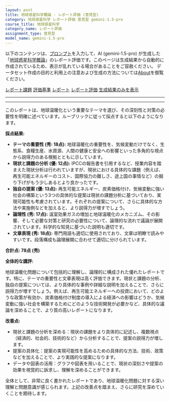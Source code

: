 ```yaml
---
layout: post
title: 地球惑星科学概論 - レポート評価 (意見型)
category: 地球惑星科学 レポート評価 意見型 gemini-1.5-pro
course_title: 地球惑星科学
category_name: レポート評価
assignment_type: 意見型
model_name: gemini-1.5-pro
---
```


以下のコンテンツは、[プロンプト](https://github.com/takedatoshiyuki/synthetic_assignments/tree/main/generated/地球惑星科学/gemini-1.5-pro/prompt_レポート評価-意見型.md)を入力して、AI (gemini-1.5-pro) が生成した「[地球惑星科学概論](/contents/地球惑星科学/)」のレポート評価です。このページは生成結果から自動的に作成されているため、表示が乱れている場合があることをご容赦ください。
データセット作成の目的と利用上の注意および生成の方法については[About](/About)を御覧ください。

[レポート課題](../レポート課題-意見型)
[評価基準](../評価基準-意見型)
[レポート](../レポート-意見型)
[レポート評価](../レポート評価-意見型)
[生成結果のみを表示](https://github.com/takedatoshiyuki/synthetic_assignments/tree/main/generated/地球惑星科学/gemini-1.5-pro/レポート評価-意見型.md)
  

***
***
  
このレポートは、地球温暖化という重要なテーマを選び、その深刻性と対策の必要性を明確に述べています。ルーブリックに従って採点すると以下のようになります。

**採点結果:**

* **テーマの重要性 (秀: 18点):** 地球温暖化の重要性を、気候変動だけでなく、生態系、食糧生産、水資源、人間の健康と安全への影響といった多角的な視点から説得力のある根拠とともに示しています。
* **現状と課題の分析 (優: 12点):** IPCCの報告書を引用するなど、授業内容を踏まえた現状分析は行われていますが、現状における具体的な課題（例えば、再生可能エネルギーのコスト、国際協力の難しさ、途上国の事情など）の掘り下げがもう少しあるとより良かったです。
* **独自の提案 (優: 13点):** 再生可能エネルギー、炭素価格付け、気候変動に強い社会の構築という3つの具体的な提案は現状の課題分析に基づいており、実現可能性も考慮されています。それぞれの提案について、さらに具体的な方法や実施例などを加えると、より説得力が増すでしょう。
* **論理性 (秀: 17点):** 温室効果ガスの増加と地球温暖化のメカニズム、その影響、そして必要な対策と研究の必要性について、論理的な流れで議論が展開されています。科学的な知見に基づいた説明も適切です。
* **文章表現 (秀: 18点):** 専門用語も適切に使用されており、文章は明瞭で読みやすいです。段落構成も論理展開に合わせて適切に分けられています。

**合計点: 78点 (秀)**

**全体的な講評:**

地球温暖化問題について包括的に理解し、論理的に構成された優れたレポートです。特に、テーマの重要性と文章表現は高く評価できます。現状と課題の分析、独自の提案については、より具体的な事例や詳細な説明を加えることで、さらに説得力が増すでしょう。例えば、再生可能エネルギーへの投資において、どのような政策が有効か、炭素価格付け制度の導入による経済への影響はどうか、気候変動に強い社会を構築するためにどのような技術開発が必要かなど、具体的な議論を深めることで、より質の高いレポートになります。


**改善点:**

* 現状と課題の分析を深める：現状の課題をより具体的に記述し、複数視点（経済的、社会的、技術的など）から分析することで、提案の説得力が増します。
* 提案の具体化：提案の実現可能性を高めるための具体的な方法、技術、政策などを加えることで、より実践的な提案になります。
* データや図表の活用：グラフや図表を用いることで、現状の深刻さや提案の効果を視覚的に訴求し、理解を深めることができます。


全体として、非常に良く書かれたレポートであり、地球温暖化問題に対する深い理解と問題意識が感じられます。上記の改善点を踏まえ、さらに研究を深めていくことを期待します。
